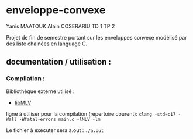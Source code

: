 # enveloppe-convexe
Yanis MAATOUK
Alain COSERARIU TD 1 TP 2

Projet de fin de semestre portant sur les enveloppes convexe modélisé par des liste chainées en language C.

## documentation / utilisation :

### Compilation :
Bibliothèque externe utilisé :
* [libMLV](http://www-igm.univ-mlv.fr/~boussica/mlv/index.html "Page officiel librairie MLV")

ligne à utiliser pour la compilation (répertoire courent):
`clang -std=c17 -Wall -Wfatal-errors main.c -lMLV -lm`

Le fichier à executer sera a.out : `./a.out`

